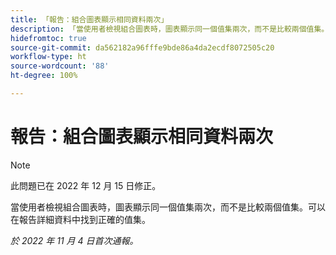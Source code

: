 ```yaml
---
title: 「報告：組合圖表顯示相同資料兩次」
description: 「當使用者檢視組合圖表時，圖表顯示同一個值集兩次，而不是比較兩個值集。可以在報告詳細資料中找到正確的值集。」
hidefromtoc: true
source-git-commit: da562182a96fffe9bde86a4da2ecdf8072505c20
workflow-type: ht
source-wordcount: '88'
ht-degree: 100%

---
```



# 報告：組合圖表顯示相同資料兩次

>[!NOTE]
>
>此問題已在 2022 年 12 月 15 日修正。

當使用者檢視組合圖表時，圖表顯示同一個值集兩次，而不是比較兩個值集。可以在報告詳細資料中找到正確的值集。

_於 2022 年 11 月 4 日首次通報。_

